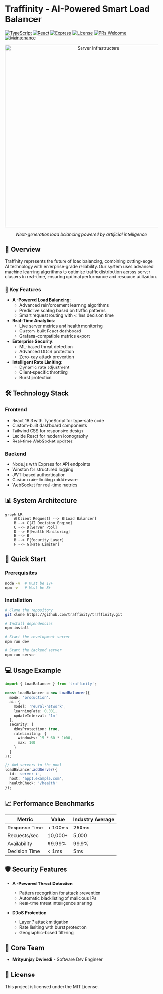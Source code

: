 # Traffinity - AI-Powered Smart Load Balancer

[![TypeScript](https://img.shields.io/badge/TypeScript-5.5.3-blue.svg)](https://www.typescriptlang.org/)
[![React](https://img.shields.io/badge/React-18.3.1-61dafb.svg)](https://reactjs.org/)
[![Express](https://img.shields.io/badge/Express-4.18.3-green.svg)](https://expressjs.com/)
[![License](https://img.shields.io/badge/license-MIT-blue.svg)](LICENSE)
[![PRs Welcome](https://img.shields.io/badge/PRs-welcome-brightgreen.svg)](http://makeapullrequest.com)
[![Maintenance](https://img.shields.io/badge/Maintained%3F-yes-green.svg)](https://github.com/traffinity/traffinity/graphs/commit-activity)

<div align="center">
  <img src="https://images.unsplash.com/photo-1558494949-ef010cbdcc31?auto=format&fit=crop&w=800&q=80" alt="Server Infrastructure" width="600"/>
  <p><em>Next-generation load balancing powered by artificial intelligence</em></p>
</div>

## 🚀 Overview

Traffinity represents the future of load balancing, combining cutting-edge AI technology with enterprise-grade reliability. Our system uses advanced machine learning algorithms to optimize traffic distribution across server clusters in real-time, ensuring optimal performance and resource utilization.

### 🎯 Key Features

- **AI-Powered Load Balancing**: 
  - Advanced reinforcement learning algorithms
  - Predictive scaling based on traffic patterns
  - Smart request routing with < 1ms decision time
- **Real-Time Analytics**: 
  - Live server metrics and health monitoring
  - Custom-built React dashboard
  - Grafana-compatible metrics export
- **Enterprise Security**: 
  - ML-based threat detection
  - Advanced DDoS protection
  - Zero-day attack prevention
- **Intelligent Rate Limiting**: 
  - Dynamic rate adjustment
  - Client-specific throttling
  - Burst protection

## 🛠 Technology Stack

### Frontend
- React 18.3 with TypeScript for type-safe code
- Custom-built dashboard components
- Tailwind CSS for responsive design
- Lucide React for modern iconography
- Real-time WebSocket updates

### Backend
- Node.js with Express for API endpoints
- Winston for structured logging
- JWT-based authentication
- Custom rate-limiting middleware
- WebSocket for real-time metrics

## 📊 System Architecture

```mermaid
graph LR
    A[Client Request] --> B[Load Balancer]
    B --> C[AI Decision Engine]
    C --> D[Server Pool]
    D --> E[Health Monitoring]
    E --> B
    B --> F[Security Layer]
    F --> G[Rate Limiter]
```

## 🚀 Quick Start

### Prerequisites
```bash
node -v  # Must be 18+
npm -v   # Must be 8+
```

### Installation

```bash
# Clone the repository
git clone https://github.com/traffinity/traffinity.git

# Install dependencies
npm install

# Start the development server
npm run dev

# Start the backend server
npm run server
```

## 💻 Usage Example

```typescript
import { LoadBalancer } from 'traffinity';

const loadBalancer = new LoadBalancer({
  mode: 'production',
  ai: {
    model: 'neural-network',
    learningRate: 0.001,
    updateInterval: '1m'
  },
  security: {
    ddosProtection: true,
    rateLimiting: {
      windowMs: 15 * 60 * 1000,
      max: 100
    }
  }
});

// Add servers to the pool
loadBalancer.addServer({
  id: 'server-1',
  host: 'app1.example.com',
  healthCheck: '/health'
});
```

## 📈 Performance Benchmarks

| Metric | Value | Industry Average |
|--------|-------|-----------------|
| Response Time | < 100ms | 250ms |
| Requests/sec | 10,000+ | 5,000 |
| Availability | 99.99% | 99.9% |
| Decision Time | < 1ms | 5ms |

## 🛡 Security Features

- **AI-Powered Threat Detection**
  - Pattern recognition for attack prevention
  - Automatic blacklisting of malicious IPs
  - Real-time threat intelligence sharing

- **DDoS Protection**
  - Layer 7 attack mitigation
  - Rate limiting with burst protection
  - Geographic-based filtering

## 👥 Core Team

- **Mrityunjay Dwivedi** - Software Dev Engineer
 
## 📝 License

This project is licensed under the MIT License .

